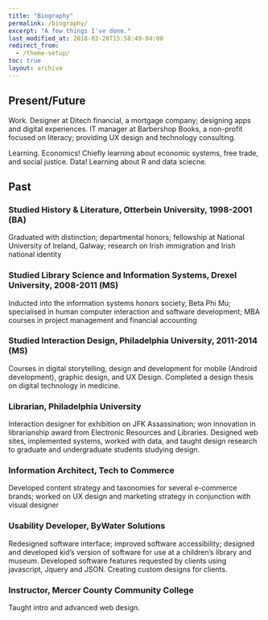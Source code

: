 ```yaml
---
title: "Biography"
permalink: /biography/
excerpt: "A few things I've done."
last_modified_at: 2018-03-20T15:58:49-04:00
redirect_from:
  - /theme-setup/
toc: true
layout: archive
---
```



## Present/Future
<i class="fas fa-space-shuttle"></i> Work. Designer at Ditech financial, a mortgage company; designing apps and digital experiences.  IT manager at Barbershop Books, a non-profit focused on literacy; providing UX design and technology consulting.

<i class="fas fa-book-open"></i> Learning. Economics! Chiefly learning about economic systems, free trade, and social justice.  Data! Learning about R and data sciecne.


## Past

### Studied History & Literature, Otterbein University, 1998-2001 (BA) ######

Graduated with distinction; departmental honors; fellowship at National University  of Ireland, Galway; research on Irish immigration and Irish national identity

### Studied Library Science and Information Systems, Drexel University, 2008-2011 (MS) ######

Inducted into the information systems honors society, Beta Phi Mu; specialised in human computer
interaction and software development; MBA courses in project management and financial accounting

### Studied Interaction Design, Philadelphia University, 2011-2014 (MS) ######

Courses in digital storytelling, design and development for mobile (Android development), graphic design, and UX Design. Completed a design thesis on digital technology in medicine.



### Librarian, Philadelphia University ######

Interaction designer for exhibition on JFK Assassination; won innovation in librarianship award from Electronic Resources and Libraries.  Designed web sites, implemented systems, worked with data, and taught design research to graduate and undergraduate students studying design.

### Information Architect, Tech to Commerce ######

Developed content strategy and taxonomies for several e-commerce brands; worked on UX design and marketing strategy in conjunction with visual designer

### Usability Developer, ByWater Solutions ######

Redesigned software interface; improved software accessibility; designed and developed kid’s version of software for use at a children’s library and museum.  Developed software features requested by clients using javascript, Jquery and JSON.  Creating custom designs for clients.  


### Instructor, Mercer County Community College ######

Taught intro and advanced web design.
